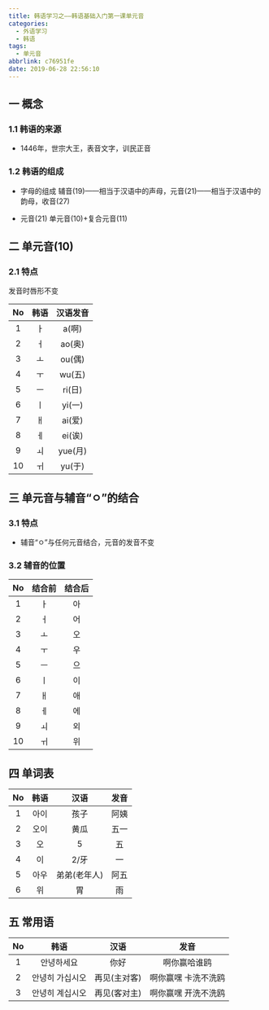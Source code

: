 ```yaml
---
title: 韩语学习之——韩语基础入门第一课单元音
categories:
  - 外语学习
  - 韩语
tags:
  - 单元音
abbrlink: c76951fe
date: 2019-06-28 22:56:10
---
```


## 一 概念

### 1.1 韩语的来源
* 1446年，世宗大王，表音文字，训民正音

<!--more-->
### 1.2 韩语的组成

*  字母的组成
辅音(19)——相当于汉语中的声母，元音(21)——相当于汉语中的韵母，收音(27)

* 元音(21)
单元音(10)+复合元音(11)

## 二 单元音(10)

### 2.1 特点
发音时唇形不变

|  No  | 韩语 | 汉语发音 |
| :--: | :--: | :------: |
|  1   |  ㅏ  |  a(啊)   |
|  2   |  ㅓ  |  ao(奥)  |
|  3   |  ㅗ  |  ou(偶)  |
|  4   |  ㅜ  |  wu(五)  |
|  5   |  ㅡ  |  ri(日)  |
|  6   |  ㅣ  |  yi(一)  |
|  7   |  ㅐ  |  ai(爱)  |
|  8   |  ㅔ  |  ei(诶)  |
|  9   |  ㅚ  | yue(月)  |
|  10  |  ㅟ  |  yu(于)  |

 ## 三 单元音与辅音“ㅇ”的结合
 ###  3.1 特点

 * 辅音“ㅇ”与任何元音结合，元音的发音不变

 ###  3.2  辅音的位置

|  No  | 结合前 | 结合后 |
| :--: | :----: | :----: |
|  1   |   ㅏ   |   아   |
|  2   |   ㅓ   |   어   |
|  3   |   ㅗ   |   오   |
|  4   |   ㅜ   |   우   |
|  5   |   ㅡ   |   으   |
|  6   |   ㅣ   |   이   |
|  7   |   ㅐ   |   애   |
|  8   |   ㅔ   |   에   |
|  9   |   ㅚ   |   외   |
|  10  |   ㅟ   |   위   |

## 四  单词表

|  No  | 韩语 |     汉语     | 发音 |
| :--: | :--: | :----------: | :--: |
|  1   | 아이 |     孩子     | 阿姨 |
|  2   | 오이 |     黄瓜     | 五一 |
|  3   |  오  |      5       |  五  |
|  4   |  이  |     2/牙     |  一  |
|  5   | 아우 | 弟弟(老年人) | 阿五 |
|  6   |  위  |      胃      |  雨  |

## 五  常用语

|  No  |      韩语       |     汉语     |        发音         |
| :--: | :-------------: | :----------: | :-----------------: |
|  1   |   안녕하세요    |     你好     |    啊你赢哈谁鸥     |
|  2   | 안녕히 가십시오 | 再见(主对客) | 啊你赢嘿 卡洗不洗鸥 |
|  3   | 안녕히 계십시오 | 再见(客对主) | 啊你赢嘿 开洗不洗鸥 |
